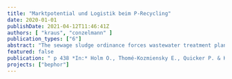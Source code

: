 ```yaml
---
title: "Marktpotential und Logistik beim P-Recycling"
date: 2020-01-01
publishDate: 2021-04-12T11:46:41Z
authors: [ "kraus", "conzelmann" ]
publication_types: ["6"]
abstract: "The sewage sludge ordinance forces wastewater treatment plants to ensure the recovery of phosphate from the produced sewage sludge. In most cases, this obligation is transferred to the company in charge of the sludge disposal. For the recovery process, technology-specific but not product-specific specifications are made. The present article gives an overview of the products of different processes and their possible marketing in two routes: direct marketing and integration into the fertilizer industry. Possibilities, limits, requirements and potential product revenues for selected products are discussed against the background of current world market prices. Finally, the chemical expenditure of certain processes and logistical considerations are addressed. The considerations suggest that wet chemical ash processes should best be integrated in chemical parks."
featured: false
publication: " p 438 *In:* Holm O., Thomé-Kozmiensky E., Quicker P. & Kopp-Assenmacher S. [eds.], Verwertung von Klärschlamm 3. Thomé-Kozmiensky Verlag GmbH. Berlin"
projects: ["bephor"]
---
```


